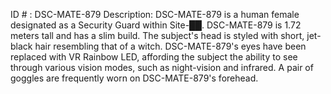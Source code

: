 ID # : DSC-MATE-879
Description: DSC-MATE-879 is a human female designated as a Security Guard within Site-██. DSC-MATE-879 is 1.72 meters tall and has a slim build. The subject's head is styled with short, jet-black hair resembling that of a witch. DSC-MATE-879's eyes have been replaced with VR Rainbow LED, affording the subject the ability to see through various vision modes, such as night-vision and infrared. A pair of goggles are frequently worn on DSC-MATE-879's forehead.